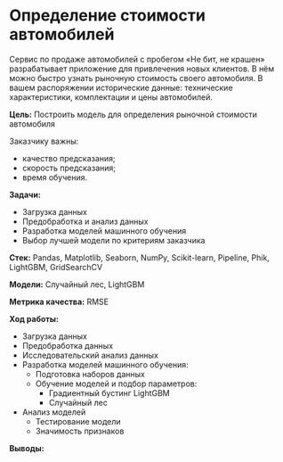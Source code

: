 # Определение стоимости автомобилей
 
Сервис по продаже автомобилей с пробегом «Не бит, не крашен» разрабатывает приложение для привлечения новых клиентов. В нём можно быстро узнать рыночную стоимость своего автомобиля. В вашем распоряжении исторические данные: технические характеристики, комплектации и цены автомобилей. 

**Цель:** Построить модель для определения рыночной стоимости автомобиля

Заказчику важны:

- качество предсказания;
- скорость предсказания;
- время обучения.
  
**Задачи:**  
- Загрузка данных
- Предобработка и анализ данных
- Разработка моделей машинного обучения
- Выбор лучшей модели по критериям заказчика
    
**Стек:**  Pandas, Matplotlib, Seaborn, NumPy, Scikit-learn, Pipeline, Phik, LightGBM, GridSearchCV

**Модели:** Cлучайный лес, LightGBM

**Метрика качества:** RMSE

**Ход работы:**  
- Загрузка данных
- Предобработка данных
- Исследовательский анализ данных   
- Разработка моделей машинного обучения:
    - Подготовка наборов данных
    - Обучение моделей и подбор параметров:
        - Градиентный бустинг LightGBM
        - Случайный лес
- Анализ моделей
    -  Тестирование модели
    -  Значимость признаков
       
**Выводы:**  
